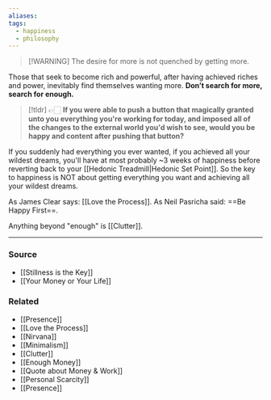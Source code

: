 ```yaml
---
aliases: 
tags:
  - happiness
  - philosophy
---
```

> [!WARNING] The desire for more is not quenched by getting more. 

Those that seek to become rich and powerful, after having achieved riches and power, inevitably find themselves wanting more. **Don’t search for more, search for enough.** 

> [!tldr] 👉🏻 **If you were able to push a button that magically granted unto you everything you're working for today, and imposed all of the changes to the external world you'd wish to see, would you be happy and content after pushing that button?**

If you suddenly had everything you ever wanted, if you achieved all your wildest dreams, you'll have at most probably ~3 weeks of happiness before reverting back to your [[Hedonic Treadmill|Hedonic Set Point]]. So the key to happiness is NOT about getting everything you want and achieving all your wildest dreams.

As James Clear says: [[Love the Process]]. 
As Neil Pasricha said: ==Be Happy First==.

Anything beyond "enough" is [[Clutter]]. 

---
### Source
- [[Stillness is the Key]]
- [[Your Money or Your Life]]

### Related
- [[Presence]]
- [[Love the Process]]
- [[Nirvana]] 
- [[Minimalism]] 
- [[Clutter]] 
- [[Enough Money]] 
- [[Quote about Money & Work]] 
- [[Personal Scarcity]] 
- [[Presence]]
